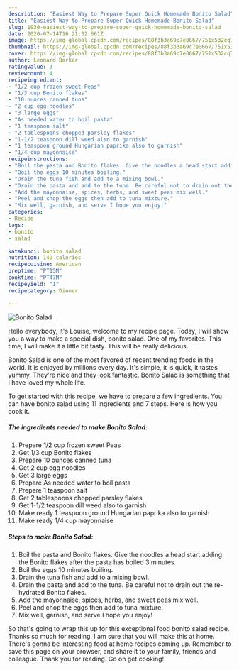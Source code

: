 ```yaml
---
description: "Easiest Way to Prepare Super Quick Homemade Bonito Salad"
title: "Easiest Way to Prepare Super Quick Homemade Bonito Salad"
slug: 1930-easiest-way-to-prepare-super-quick-homemade-bonito-salad
date: 2020-07-14T16:21:32.661Z
image: https://img-global.cpcdn.com/recipes/88f3b3a69c7e0667/751x532cq70/bonito-salad-recipe-main-photo.jpg
thumbnail: https://img-global.cpcdn.com/recipes/88f3b3a69c7e0667/751x532cq70/bonito-salad-recipe-main-photo.jpg
cover: https://img-global.cpcdn.com/recipes/88f3b3a69c7e0667/751x532cq70/bonito-salad-recipe-main-photo.jpg
author: Leonard Barker
ratingvalue: 3
reviewcount: 4
recipeingredient:
- "1/2 cup frozen sweet Peas"
- "1/3 cup Bonito flakes"
- "10 ounces canned tuna"
- "2 cup egg noodles"
- "3 large eggs"
- "As needed water to boil pasta"
- "1 teaspoon salt"
- "2 tablespoons chopped parsley flakes"
- "1-1/2 teaspoon dill weed also to garnish"
- "1 teaspoon ground Hungarian paprika also to garnish"
- "1/4 cup mayonnaise"
recipeinstructions:
- "Boil the pasta and Bonito flakes. Give the noodles a head start adding the Bonito flakes after the pasta has boiled 3 minutes."
- "Boil the eggs 10 minutes boiling."
- "Drain the tuna fish and add to a mixing bowl."
- "Drain the pasta and add to the tuna. Be careful not to drain out the re-hydrated Bonito flakes."
- "Add the mayonnaise, spices, herbs, and sweet peas mix well."
- "Peel and chop the eggs then add to tuna mixture."
- "Mix well, garnish, and serve I hope you enjoy!"
categories:
- Recipe
tags:
- bonito
- salad

katakunci: bonito salad 
nutrition: 149 calories
recipecuisine: American
preptime: "PT15M"
cooktime: "PT47M"
recipeyield: "1"
recipecategory: Dinner

---
```



![Bonito Salad](https://img-global.cpcdn.com/recipes/88f3b3a69c7e0667/751x532cq70/bonito-salad-recipe-main-photo.jpg)

Hello everybody, it's Louise, welcome to my recipe page. Today, I will show you a way to make a special dish, bonito salad. One of my favorites. This time, I will make it a little bit tasty. This will be really delicious.



Bonito Salad is one of the most favored of recent trending foods in the world. It is enjoyed by millions every day. It's simple, it is quick, it tastes yummy. They're nice and they look fantastic. Bonito Salad is something that I have loved my whole life.


To get started with this recipe, we have to prepare a few ingredients. You can have bonito salad using 11 ingredients and 7 steps. Here is how you cook it.

<!--inarticleads1-->

##### The ingredients needed to make Bonito Salad:

1. Prepare 1/2 cup frozen sweet Peas
1. Get 1/3 cup Bonito flakes
1. Prepare 10 ounces canned tuna
1. Get 2 cup egg noodles
1. Get 3 large eggs
1. Prepare As needed water to boil pasta
1. Prepare 1 teaspoon salt
1. Get 2 tablespoons chopped parsley flakes
1. Get 1-1/2 teaspoon dill weed also to garnish
1. Make ready 1 teaspoon ground Hungarian paprika also to garnish
1. Make ready 1/4 cup mayonnaise




<!--inarticleads2-->

##### Steps to make Bonito Salad:

1. Boil the pasta and Bonito flakes. Give the noodles a head start adding the Bonito flakes after the pasta has boiled 3 minutes.
1. Boil the eggs 10 minutes boiling.
1. Drain the tuna fish and add to a mixing bowl.
1. Drain the pasta and add to the tuna. Be careful not to drain out the re-hydrated Bonito flakes.
1. Add the mayonnaise, spices, herbs, and sweet peas mix well.
1. Peel and chop the eggs then add to tuna mixture.
1. Mix well, garnish, and serve I hope you enjoy!




So that's going to wrap this up for this exceptional food bonito salad recipe. Thanks so much for reading. I am sure that you will make this at home. There's gonna be interesting food at home recipes coming up. Remember to save this page on your browser, and share it to your family, friends and colleague. Thank you for reading. Go on get cooking!
